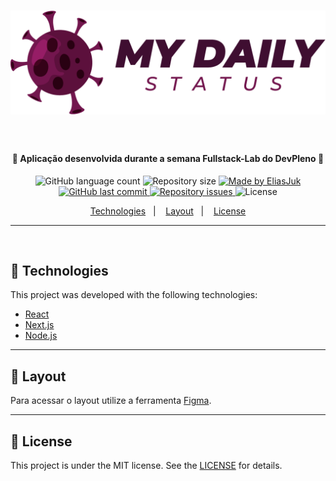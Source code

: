 <h1 align="center">
    <img alt="MyDailyStatus" title="#MyDailyStatus" src="readme/Logo.png"/>
</h1>

<p>&nbsp;</p>

<h4 align="center"> 
  🚀 Aplicação desenvolvida durante a semana Fullstack-Lab do DevPleno 🚀
</h4>

<p align="center">
  <img alt="GitHub language count" src="https://img.shields.io/github/languages/count/EliasJuk/MyDailyStatus">	
  <img alt="Repository size" src="https://img.shields.io/github/repo-size/EliasJuk/MyDailyStatus">
	
  <a href="https://www.linkedin.com/in/eliaspjuk/">
    <img alt="Made by EliasJuk" src="https://img.shields.io/badge/made%20by-EliasJuk-%2304D361">
  </a>
  
  <a href="https://github.com/EliasJuk/MyDailyStatus/commits/master">
    <img alt="GitHub last commit" src="https://img.shields.io/github/last-commit/EliasJuk/MyDailyStatus">
  </a>
  
  <a href="https://github.com/EliasJuk/MyDailyStatus/issues">
    <img alt="Repository issues" src="https://img.shields.io/github/issues/EliasJuk/MyDailyStatus">
  </a>
  
  <img alt="License" src="https://img.shields.io/badge/license-MIT-brightgreen"> 
<p>

<p align="center">
  <a href="#rocket-Technologies">Technologies</a>&nbsp;&nbsp;&nbsp;|&nbsp;&nbsp;&nbsp;
  <a href="#-layout">Layout</a>&nbsp;&nbsp;&nbsp;|&nbsp;&nbsp;&nbsp;
  <a href="#memo-license">License</a>
</p>

---

<p>&nbsp;</p>

## :rocket: Technologies

This project was developed with the following technologies:

- [React](https://reactjs.org)
- [Next.js](https://nextjs.org/)
- [Node.js](https://nodejs.org/en/)

---

## 🔖 Layout

Para acessar o layout utilize a ferramenta [Figma](#).

---

## :memo: License

This project is under the MIT license. See the [LICENSE](LICENSE.md) for details.
